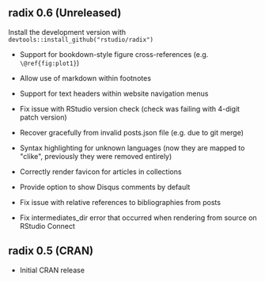 
## radix 0.6 (Unreleased)

Install the development version with `devtools::install_github("rstudio/radix")`

* Support for bookdown-style figure cross-references (e.g. `\@ref{fig:plot1}`)

* Allow use of markdown within footnotes

* Support for text headers within website navigation menus

* Fix issue with RStudio version check (check was failing with 4-digit patch version)

* Recover gracefully from invalid posts.json file (e.g. due to git merge)

* Syntax highlighting for unknown languages (now they are mapped to "clike", previously they were removed entirely)

* Correctly render favicon for articles in collections

* Provide option to show Disqus comments by default

* Fix issue with relative references to bibliographies from posts

* Fix intermediates_dir error that occurred when rendering from source on RStudio Connect


## radix 0.5 (CRAN)

* Initial CRAN release

